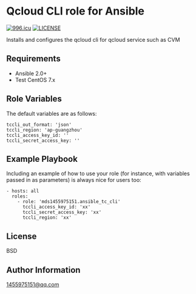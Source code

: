 Qcloud CLI role for Ansible
=========
<a href="https://996.icu"><img src="https://img.shields.io/badge/link-996.icu-red.svg" alt="996.icu"></a>
[![LICENSE](https://img.shields.io/badge/license-Anti%20996-blue.svg)](https://github.com/996icu/996.ICU/blob/master/LICENSE)

Installs and configures the qcloud cli for qcloud service such as CVM

Requirements
------------
- Ansible 2.0+
- Test CentOS 7.x

Role Variables
--------------
The default variables are as follows:
```
tccli_out_format: 'json'
tccli_region: 'ap-guangzhou'
tccli_access_key_id: ''
tccli_secret_access_key: ''
```

Example Playbook
----------------

Including an example of how to use your role (for instance, with variables passed in as parameters) is always nice for users too:
```
- hosts: all
  roles:
    - role: 'mds1455975151.ansible_tc_cli'
      tccli_access_key_id: 'xx'
      tccli_secret_access_key: 'xx'
      tccli_region: 'xx'
```
License
-------

BSD

Author Information
------------------

1455975151@qq.com
